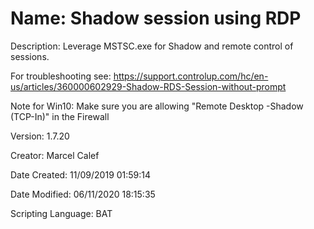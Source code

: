 ﻿# Name: Shadow session using RDP

Description: Leverage MSTSC.exe  for Shadow and remote control of sessions.

For troubleshooting see: 
https://support.controlup.com/hc/en-us/articles/360000602929-Shadow-RDS-Session-without-prompt

Note for Win10:   Make sure you are allowing "Remote Desktop -Shadow (TCP-In)" in the Firewall

Version: 1.7.20

Creator: Marcel Calef

Date Created: 11/09/2019 01:59:14

Date Modified: 06/11/2020 18:15:35

Scripting Language: BAT

